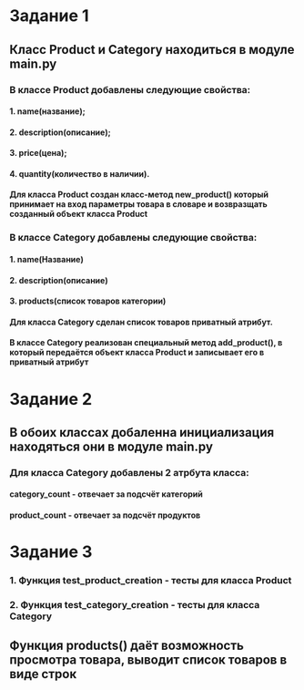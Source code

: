 # Задание 1
## Класс Product и Category находиться в модуле main.py
### В классе Product добавлены следующие свойства: 
#### 1. name(название);
#### 2. description(описание);
#### 3. price(цена);
#### 4. quantity(количество в наличии).
#### Для класса Product создан класс-метод new_product() который принимает на вход параметры товара в словаре и возвразщать созданный объект класса Product
### В классе Category добавлены следующие свойства:
#### 1. name(Название)
#### 2. description(описание)
#### 3. products(список товаров категории)
#### Для класса Category сделан список товаров приватный атрибут.
#### В классе Category реализован специальный метод add_product(), в который передаётся объект класса Product и записывает его в приватный атрибут
# Задание 2
## В обоих классах добаленна инициализация находяться они в модуле main.py
### Для класса Category добавлены 2 атрбута класса: 
#### category_count - отвечает за подсчёт категорий 
#### product_count - отвечает за подсчёт продуктов
# Задание 3
### 1. Функция test_product_creation - тесты для класса Product
### 2. Функция test_category_creation - тесты для класса Category
## Функция products() даёт возможность просмотра товара, выводит список товаров в виде строк